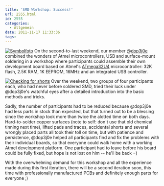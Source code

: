 ```yaml
---
title: 'SMD Workshop: Success!'
url: 2555.html
id: 2555
categories:
  - Allgemein
date: 2011-11-17 11:33:36
tags:
---
```


[![Symbolfoto](https://blog.shackspace.de/gallery/var/thumbs/Menschen%2C-Daten%2C-Sensationen/SMD-Workshop-2011-11-04-05/DSC_6311.jpg)](https://blog.shackspace.de/gallery/index.php/Menschen-Daten-Sensationen/SMD-Workshop-2011-11-04-05) On the second-to-last weekend, our member @[dop3j0e](http://twitter.com/dop3j0e) combined the wonders of Atmel microcontrollers, USB and surface-mount soldering in a workshop where participants could assemble their own development board based on Atmel's [ATmega32U4](http://www.atmel.com/dyn/products/product_card.asp?part_id=4317&category_id=163&family_id=607&subfamily_id=760) microcontroller: 32K flash, 2.5K RAM, 1K EEPROM, 16MHz and an integrated USB controller.

<!--more-->

[![Checking for shorts](https://blog.shackspace.de/gallery/var/thumbs/Menschen%2C-Daten%2C-Sensationen/SMD-Workshop-2011-11-04-05/DSC_6309.jpg)](https://blog.shackspace.de/gallery/index.php/Menschen-Daten-Sensationen/SMD-Workshop-2011-11-04-05) Over the weekend, two groups of four participants each, who had never before soldered SMD, tried their luck under @dop3j0e's watchful eyes after a detailed introduction into the basic methods and tricks.

Sadly, the number of participants had to be reduced because @dop3j0e had less parts in stock than expected, but that turned out to be a blessing since the workshop took more than twice the alotted time on both days. Hard-to-solder copper surfaces (note to self: don't use that old chemical tinning next time), lifted pads and traces, accidental shorts and several wrongly placed parts all took their toll on time, but with patience and persistence, @dop3j0e helped all participants find and fix the problems with their individual boards, so that everyone could walk home with a working Atmel development platform. One participant had to leave before his board could be fully fixed, but hope is not lost on him -- he'll be back =)

With the overwhelming demand for this workshop and all the experience made during this first iteration, there will be a second iteration soon, this time with professionally manufactured PCBs and definitely enough parts for everyone ;)